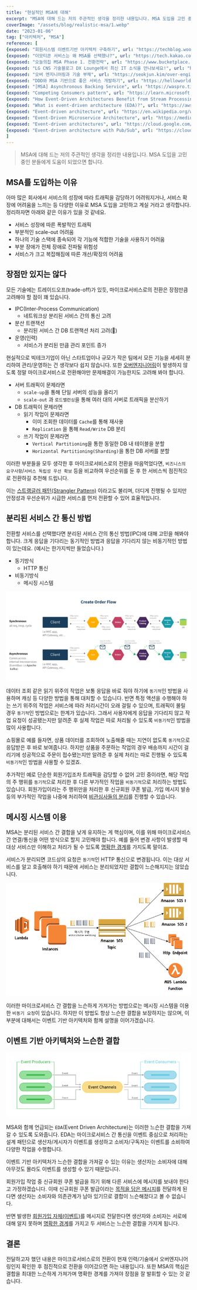 ```yaml
---
title: "현실적인 MSA에 대해"
excerpt: "MSA에 대해 드는 저의 주관적인 생각을 정리한 내용입니다. MSA 도입을 고민 중인 분들에게 도움이 되었으면 합니다."
coverImage: "/assets/blog/realistic-msa/1.webp"
date: "2023-01-06"
tag: ["아키텍처", "MSA"]
reference: [
{exposed: "회원시스템 이벤트기반 아키텍처 구축하기", url: "https://techblog.woowahan.com/7835/"},
{exposed: "이모티콘 서비스는 왜 MSA를 선택했나?", url: "https://tech.kakao.com/2021/09/14/msa/"},
{exposed: "오늘의집 MSA Phase 1. 전환전략", url: "https://www.bucketplace.com/post/2021-11-19-오늘의집-msa-여정-part-1-시작/"},
{exposed: "LG CNS 기술블로그 DX Lounge에서 최신 IT 소식을 만나보세요!", url: "https://www.lgcns.com/blog/cns-tech/36171/"},
{exposed: "오버 엔지니어링과 기술 부채", url: "https://seokjun.kim/over-engineering-vs-techincal-debt/"},
{exposed: "DDD와 MSA 기반으로 좋은 서비스 개발하기", url: "https://helloworld.kurly.com/blog/ddd-msa-service-development/"},
{exposed: "[MSA] Asynchronous Backing Service", url: "https://waspro.tistory.com/435"},
{exposed: "Competing Consumers pattern", url: "https://learn.microsoft.com/en-us/azure/architecture/patterns/competing-consumers"},
{exposed: "How Event-Driven Architectures Benefit from Stream Processing", url: "https://pandio.com/event-streams-queues/"},
{exposed: "What is event-driven architecture (EDA)?", url: "https://aws.amazon.com/what-is/eda/"},
{exposed: "Event-driven architecture", url: "https://en.wikipedia.org/wiki/Event-driven_architecture"},
{exposed: "Event-Driven Microservice Architecture", url: "https://medium.com/trendyol-tech/event-driven-microservice-architecture-91f80ceaa21e"},
{exposed: "Event-driven architectures", url: "https://cloud.google.com/eventarc/docs/event-driven-architectures"},
{exposed: "Event-driven architecture with Pub/Sub", url: "https://cloud.google.com/solutions/event-driven-architecture-pubsub"}
]
---
```


> MSA에 대해 드는 저의 주관적인 생각을 정리한 내용입니다. MSA 도입을 고민 중인 분들에게 도움이 되었으면 합니다.

## MSA를 도입하는 이유

아마 많은 회사에서 서비스의 성장에 따라 트래픽을 감당하기 어려워지거나, 서비스 확장에 어려움을 느끼는 등 다양한 이유로 MSA 도입을 고민하고 계실 거라고 생각합니다. 정리하자면 아래와 같은 이유가 있을 것 같네요.

- 서비스 성장에 따른 폭발적인 트래픽
- 부분적인 scale-out 어려움
- 하나의 기술 스택에 종속되어 각 기능에 적합한 기술을 사용하기 어려움
- 부분 장애가 전체 장애로 전파될 위험성
- 서비스가 크고 복잡해짐에 따른 개선/확장의 어려움

## 장점만 있지는 않다

모든 기술에는 트레이드오프(trade-off)가 있듯, 마이크로서비스로의 전환은 장점만큼 고려해야 할 점이 꽤 있습니다.

- IPC(Inter-Process Communication)
  - 네트워크상 분리된 서비스 간의 통신 고려
- 분산 트랜잭션
  - 분리된 서비스 간 DB 트랜잭션 처리 고려(🤬)
- 운영(인력)
  - 서비스가 분리된 만큼 관리 포인트 증가

현실적으로 빅테크기업이 아닌 스타트업이나 규모가 작은 팀에서 모든 기능을 세세히 분리하여 관리/운영하는 건 생각보다 쉽지 않습니다. 또한 <u>오버엔지니어링</u>이 발생하지 않도록 정말 마이크로서비스로 전환해야만 문제해결이 가능한지도 고려해 봐야 합니다.

- 서버 트래픽이 문제라면
  - `scale-up`을 통해 단일 서버의 성능을 올리기
  - `scale-out` 과 `로드밸런싱`을 통해 여러 대의 서버로 트래픽을 분산하기
- DB 트래픽이 문제라면
  - 읽기 작업이 문제라면
    - 이미 조회한 데이터를 `Cache`를 통해 재사용
    - `Replication` 을 통해 `Read/Write` DB 분리
  - 쓰기 작업이 문제라면
    - `Vertical Partitioning`을 통한 동일한 DB 내 테이블을 분할
    - `Horizontal Partitioning(Sharding)`을 통한 DB 서버를 분할

이러한 부분들을 모두 생각한 후 마이크로서비스로의 전환을 마음먹었다면, `비즈니스의 요구사항`/`서비스 독립성 우선 확보` 등을 비교하여 우선순위를 둔 후 한 서비스씩 점진적으로 전환하길 추천해 드립니다.

이는 <u>스트랭글러 패턴(Strangler Pattern)</u> 이라고도 불리며, 더디게 진행될 수 있지만 안정성과 우선순위가 시급한 서비스를 먼저 전환할 수 있어 효율적입니다.

## 분리된 서비스 간 통신 방법

전환할 서비스를 선택했다면 분리된 서비스 간의 통신 방법(IPC)에 대해 고민을 해봐야 합니다. 크게 응답을 기다리는 동기적인 방법과 응답을 기다리지 않는 비동기적인 방법이 있는데요. (예시는 한가지씩만 들었습니다.)

- 동기방식
  - HTTP 통신
- 비동기방식
  - 메시징 시스템

![2.png](/assets/blog/realistic-msa/2.png)

데이터 조회 같은 읽기 위주의 작업은 보통 응답을 바로 줘야 하기에 `동기적`인 방법을 사용하며 캐싱 등 다양한 방법을 통해 대처할 수 있습니다. 반면 특정 액션을 수행해야 하는 쓰기 위주의 작업은 서비스에 따라 처리시간이 오래 걸릴 수 있으며, 트래픽이 몰릴 경우 `동기적`인 방법으로는 한계가 있습니다. 그래서 사용자에게 응답을 기다리지 않고 작업 요청이 성공됐는지만 알려준 후 실제 작업은 따로 처리될 수 있도록 `비동기적`인 방법을 많이 사용합니다.

쇼핑몰로 예를 들자면, 상품 데이터를 조회하여 노출해줄 때는 지연이 없도록 `동기적`으로 응답받은 후 바로 보여줍니다. 하지만 상품을 주문하는 작업의 경우 배송까지 시간이 걸리기에 성공적으로 주문이 접수됐는지만 알려준 후 실제 처리는 따로 진행될 수 있도록 `비동기적`인 방법을 사용할 수 있겠죠.

추가적인 예로 단순한 회원가입조차 트래픽을 감당할 수 없어 고민 중이라면, 해당 작업의 주 행위를 `동기적`으로 처리한 후 다른 부가적인 작업을 `비동기적`으로 처리하는 방법도 있습니다. 회원가입이라는 주 행위만을 처리한 후 신규회원 쿠폰 발급, 가입 메시지 발송 등의 부가적인 작업을 나중에 처리하여 <u>비관심사들의 분리</u>를 진행할 수 있습니다.

## 메시징 시스템 이용

MSA는 분리된 서비스 간 결합을 낮게 유지하는 게 핵심이며, 이를 위해 마이크로서비스 간 연결/통신을 어떤 방식으로 할지 고민해야 합니다. 예를 들어 변경 사항이 발생할 때 대상 서비스만 이해하고 처리가 될 수 있도록 <u>명확한 경계</u>를 가지도록 말이죠.

서비스가 분리되면 코드상의 요청은 `동기적`인 HTTP 통신으로 변경됩니다. 이는 대상 서비스를 알고 호출해야 하기 때문에 서비스는 분리되었지만 결합이 느슨해지지는 않았습니다.

![3.png](/assets/blog/realistic-msa/3.png)

이러한 마이크로서비스 간 결합을 느슨하게 가져가는 방법으로는 메시징 시스템을 이용한 `비동기 요청`이 있습니다. 하지만 이 방법도 항상 느슨한 결합을 보장하지는 않으며, 이 부분에 대해서는 이벤트 기반 아키텍처와 함께 설명을 이어가겠습니다.

## 이벤트 기반 아키텍처와 느슨한 결합

![4.webp](/assets/blog/realistic-msa/4.webp)

MSA와 함께 언급되는 `EDA`(Event Driven Architecture)는 이러한 느슨한 결합을 가져갈 수 있도록 도와줍니다. EDA는 마이크로서비스 간 통신을 이벤트 중심으로 처리하는 설계 패턴으로 생산자/게시자가 이벤트를 생성하고 소비자/구독자는 이벤트를 소비하여 다양한 작업을 수행합니다.

이벤트 기반 아키텍처가 느슨한 결합을 가져갈 수 있는 이유는 생산자는 소비자에 대해 아무것도 몰라도 이벤트를 생성할 수 있기 때문입니다.

회원가입 작업 중 신규회원 쿠폰 발급을 하기 위해 다른 서비스에 메시지를 보내야 한다고 가정하겠습니다. 이때 신규회원 쿠폰 발급이라는 <u>목적을 담은 메시지</u>를 전달하게 된다면 생산자는 소비자와 의존관계가 남아 있기므로 결합이 느슨해졌다고 볼 수 없습니다.

반면 발생한 <u>회원가입 자체(이벤트)</u>를 메시지로 전달한다면 생산자와 소비자는 서로에 대해 알지 못하며 <u>명확한 경계</u>를 가지고 두 서비스는 느슨한 결합을 가지게 됩니다.

## 결론

전달하고자 했던 내용은 마이크로서비스로의 전환이 현재 인력/기술에서 오버엔지니어링인지 확인한 후 점진적으로 전환을 이어갔으면 하는 내용입니다. 또한 MSA의 핵심은 결합을 최대한 느슨하게 가져가며 명확한 경계를 가져야 장점을 잘 발휘할 수 있는 것 같습니다.
